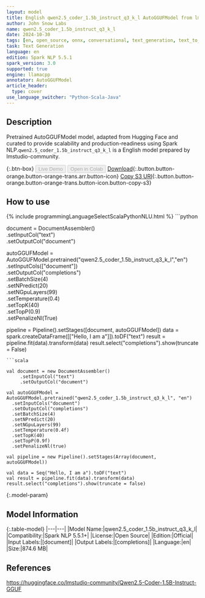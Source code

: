 ```yaml
---
layout: model
title: English qwen2.5_coder_1.5b_instruct_q3_k_l AutoGGUFModel from lmstudio-community
author: John Snow Labs
name: qwen2.5_coder_1.5b_instruct_q3_k_l
date: 2024-10-30
tags: [en, open_source, onnx, conversational, text_generation, text_to_text, llamacpp]
task: Text Generation
language: en
edition: Spark NLP 5.5.1
spark_version: 3.0
supported: true
engine: llamacpp
annotator: AutoGGUFModel
article_header:
  type: cover
use_language_switcher: "Python-Scala-Java"
---
```


## Description

Pretrained AutoGGUFModel model, adapted from Hugging Face and curated to provide scalability and production-readiness using Spark NLP.`qwen2.5_coder_1.5b_instruct_q3_k_l` is a English model prepared by lmstudio-community.

{:.btn-box}
<button class="button button-orange" disabled>Live Demo</button>
<button class="button button-orange" disabled>Open in Colab</button>
[Download](https://s3.amazonaws.com/auxdata.johnsnowlabs.com/public/models/qwen2.5_coder_1.5b_instruct_q3_k_l_en_5.5.1_3.0_1730258490977.zip){:.button.button-orange.button-orange-trans.arr.button-icon}
[Copy S3 URI](s3://auxdata.johnsnowlabs.com/public/models/qwen2.5_coder_1.5b_instruct_q3_k_l_en_5.5.1_3.0_1730258490977.zip){:.button.button-orange.button-orange-trans.button-icon.button-copy-s3}

## How to use



<div class="tabs-box" markdown="1">
{% include programmingLanguageSelectScalaPythonNLU.html %}
```python
             
document = DocumentAssembler() \
       .setInputCol("text") \
       .setOutputCol("document")
    
autoGGUFModel = AutoGGUFModel.pretrained("qwen2.5_coder_1.5b_instruct_q3_k_l","en") \
    .setInputCols(["document"]) \
    .setOutputCol("completions") \
    .setBatchSize(4) \
    .setNPredict(20) \
    .setNGpuLayers(99) \
    .setTemperature(0.4) \
    .setTopK(40) \
    .setTopP(0.9) \
    .setPenalizeNl(True)

pipeline = Pipeline().setStages([document, autoGGUFModel])
data = spark.createDataFrame([["Hello, I am a"]]).toDF("text")
result = pipeline.fit(data).transform(data)
result.select("completions").show(truncate = False)

```
```scala

val document = new DocumentAssembler()
     .setInputCol("text")
     .setOutputCol("document")
    
val autoGGUFModel = AutoGGUFModel.pretrained("qwen2.5_coder_1.5b_instruct_q3_k_l", "en")
  .setInputCols("document")
  .setOutputCol("completions")
  .setBatchSize(4)
  .setNPredict(20)
  .setNGpuLayers(99)
  .setTemperature(0.4f)
  .setTopK(40)
  .setTopP(0.9f)
  .setPenalizeNl(true)
                                                                       
val pipeline = new Pipeline().setStages(Array(document, autoGGUFModel))
                                                                       
val data = Seq("Hello, I am a").toDF("text")
val result = pipeline.fit(data).transform(data)
result.select("completions").show(truncate = false)

```
</div>

{:.model-param}
## Model Information

{:.table-model}
|---|---|
|Model Name:|qwen2.5_coder_1.5b_instruct_q3_k_l|
|Compatibility:|Spark NLP 5.5.1+|
|License:|Open Source|
|Edition:|Official|
|Input Labels:|[document]|
|Output Labels:|[completions]|
|Language:|en|
|Size:|874.6 MB|

## References

https://huggingface.co/lmstudio-community/Qwen2.5-Coder-1.5B-Instruct-GGUF